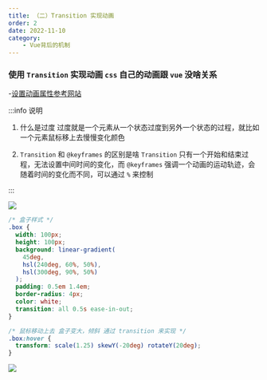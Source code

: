 ```yaml
---
title: （二）Transition 实现动画
order: 2
date: 2022-11-10
category:
    - Vue背后的机制
---
```


### 使用 `Transition` 实现动画 `css` 自己的动画跟 `vue` 没啥关系
-[设置动画属性参考网站](https://www.w3school.com.cn/cssref/pr_animation.asp)

:::info 说明
1. 什么是过度
过度就是一个元素从一个状态过度到另外一个状态的过程，就比如一个元素鼠标移上去慢慢变化颜色

2. `Transition` 和 `@keyframes` 的区别是啥
`Transition` 只有一个开始和结束过程，无法设置中间时间的变化，而 `@keyframes` 强调一个动画的运动轨迹，会随着时间的变化而不同，可以通过 `%` 来控制

:::

![](https://image.zswei.xyz/img/202211101622018.png)

```css
/* 盒子样式 */
.box {
  width: 100px;
  height: 100px;
  background: linear-gradient(
    45deg,
    hsl(240deg, 60%, 50%),
    hsl(300deg, 90%, 50%)
  );
  padding: 0.5em 1.4em;
  border-radius: 4px;
  color: white;
  transition: all 0.5s ease-in-out;
}

/* 鼠标移动上去 盒子变大，倾斜 通过 transition 来实现 */
.box:hover {
  transform: scale(1.25) skewY(-20deg) rotateY(20deg);
}
```

![](https://image.zswei.xyz/img/202211101622935.png)